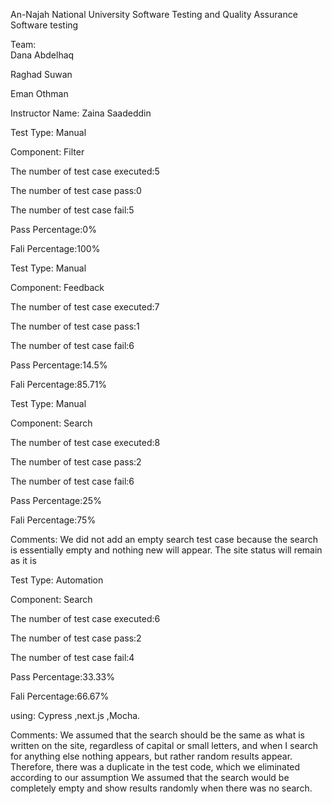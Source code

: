 An-Najah National University
Software Testing and Quality Assurance
Software testing

Team:                                                                                                                             
Dana Abdelhaq

Raghad Suwan

Eman Othman  

Instructor Name:
Zaina Saadeddin  


Test Type: Manual



Component: Filter

The number of test case executed:5

The number of test case pass:0

The number of test case fail:5

Pass Percentage:0%

Fali Percentage:100%


 
Test Type: Manual 



Component: Feedback

The number of test case executed:7

The number of test case pass:1

The number of test case fail:6

Pass Percentage:14.5%

Fali Percentage:85.71%





Test Type: Manual 




Component: Search

The number of test case executed:8

The number of test case pass:2

The number of test case fail:6

Pass Percentage:25%

Fali Percentage:75%

Comments: We did not add an empty search test case because the search is essentially empty and nothing new will appear.
The site status will remain as it is






Test Type: Automation

Component: Search

The number of test case executed:6

The number of test case pass:2

The number of test case fail:4

Pass Percentage:33.33%

Fali Percentage:66.67%


using:
Cypress ,next.js ,Mocha.

Comments:
We assumed that the search should be the same as what is written on the site,
regardless of capital or small letters, and when I search for anything else nothing appears,
but rather random results appear.
Therefore, there was a duplicate in the test code, which we eliminated according to our assumption
We assumed that the search would be completely empty and show results randomly when there was no search.
